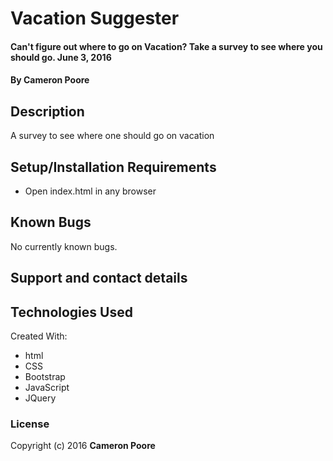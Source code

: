 # Vacation Suggester

#### Can't figure out where to go on Vacation? Take a survey to see where you should go. June 3, 2016

#### By Cameron Poore

## Description

A survey to see where one should go on vacation

## Setup/Installation Requirements

* Open index.html in any browser



## Known Bugs

No currently known bugs.

## Support and contact details



## Technologies Used

Created With:
* html
* CSS
* Bootstrap
* JavaScript
* JQuery

### License


Copyright (c) 2016 **Cameron Poore**
